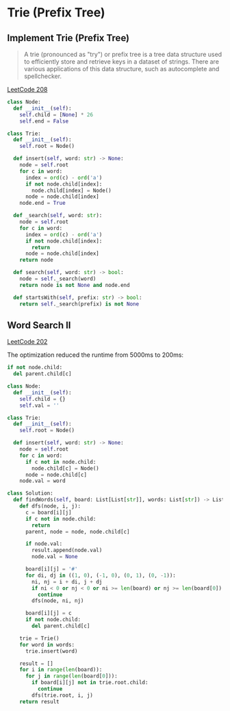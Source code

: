 # Trie (Prefix Tree)

## Implement Trie (Prefix Tree)

> A trie (pronounced as "try") or prefix tree is a tree data structure used to efficiently store and retrieve keys in a dataset of strings. There are various applications of this data structure, such as autocomplete and spellchecker.

[LeetCode 208](https://leetcode.com/problems/implement-trie-prefix-tree/solution/shi-xian-trie-qian-zhui-shu-by-leetcode-ti500/)

```py
class Node:
  def __init__(self):
    self.child = [None] * 26
    self.end = False

class Trie:
  def __init__(self):
    self.root = Node()

  def insert(self, word: str) -> None:
    node = self.root
    for c in word:
      index = ord(c) - ord('a')
      if not node.child[index]:
        node.child[index] = Node()
      node = node.child[index]
    node.end = True

  def _search(self, word: str):
    node = self.root
    for c in word:
      index = ord(c) - ord('a')
      if not node.child[index]:
        return
      node = node.child[index]
    return node

  def search(self, word: str) -> bool:
    node = self._search(word)
    return node is not None and node.end

  def startsWith(self, prefix: str) -> bool:
    return self._search(prefix) is not None
```

## Word Search II

[LeetCode 202](https://leetcode.com/problems/word-search-ii/)

The optimization reduced the runtime from 5000ms to 200ms:

```py
if not node.child:
  del parent.child[c]
```

```py
class Node:
  def __init__(self):
    self.child = {}
    self.val = ''

class Trie:
  def __init__(self):
    self.root = Node()

  def insert(self, word: str) -> None:
    node = self.root
    for c in word:
      if c not in node.child:
        node.child[c] = Node()
      node = node.child[c]
    node.val = word

class Solution:
  def findWords(self, board: List[List[str]], words: List[str]) -> List[str]:
    def dfs(node, i, j):
      c = board[i][j]
      if c not in node.child:
        return
      parent, node = node, node.child[c]

      if node.val:
        result.append(node.val)
        node.val = None

      board[i][j] = '#'
      for di, dj in ((1, 0), (-1, 0), (0, 1), (0, -1)):
        ni, nj = i + di, j + dj
        if ni < 0 or nj < 0 or ni >= len(board) or nj >= len(board[0]):
          continue
        dfs(node, ni, nj)

      board[i][j] = c
      if not node.child:
        del parent.child[c]

    trie = Trie()
    for word in words:
      trie.insert(word)

    result = []
    for i in range(len(board)):
      for j in range(len(board[0])):
        if board[i][j] not in trie.root.child:
          continue
        dfs(trie.root, i, j)
    return result
```
